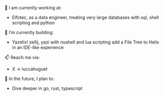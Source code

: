 <!--
**luccahuguet/luccahuguet** is a ✨ _special_ ✨ repository because its `README.md` (this file) appears on your GitHub profile.

Here are some ideas to get you started:

-->
  
💼  I am currently working at:
 - Elfotec, as a data engineer, treating very large databases with sql, shell scripting and python
  
  
🌱  I’m currently building:
 - Yazelix! zellij, yazi with nushell and lua scripting add a File Tree to Helix in an IDE-like experience 
  
  
📫  Reach me via:
 - X -> luccahuguet

  
🌆  In the future, I plan to:
 - Dive deeper in go, rust, typescript
<!--
- 👯 I’m looking to collaborate on ...
- 🤔 I’m looking for help with ...
- 💬 Ask me about ...
- 📫 How to reach me: ...
- 😄 Pronouns: ...
- ⚡ Fun fact: ...
-->
